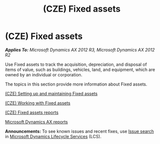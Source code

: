 ﻿---
title: (CZE) Fixed assets
TOCTitle: (CZE) Fixed assets
ms:assetid: f0f65b68-53a0-41de-b6b9-c4307e8e47a1
ms:mtpsurl: https://technet.microsoft.com/en-us/library/JJ710644(v=AX.60)
ms:contentKeyID: 49385042
ms.date: 04/18/2014
mtps_version: v=AX.60
---

# (CZE) Fixed assets 


_**Applies To:** Microsoft Dynamics AX 2012 R3, Microsoft Dynamics AX 2012 R2_

Use Fixed assets to track the acquisition, depreciation, and disposal of items of value, such as buildings, vehicles, land, and equipment, which are owned by an individual or corporation.

The topics in this section provide more information about Fixed assets.

[(CZE) Setting up and maintaining Fixed assets](cze-setting-up-and-maintaining-fixed-assets.md)

[(CZE) Working with Fixed assets](cze-working-with-fixed-assets.md)

[(CZE) Fixed assets reports](cze-fixed-assets-reports.md)

[Microsoft Dynamics AX reports](microsoft-dynamics-ax-reports.md)

  
**Announcements:** To see known issues and recent fixes, use [Issue search](http://go.microsoft.com/fwlink/?linkid=389258) in [Microsoft Dynamics Lifecycle Services](http://go.microsoft.com/fwlink/?linkid=306505) (LCS).

